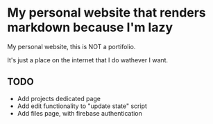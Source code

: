 # My personal website that renders markdown because I'm lazy

My personal website, this is NOT a portifolio.

It's just a place on the internet that I do wathever I want.

## TODO

- Add projects dedicated page
- Add edit functionality to "update state" script
- Add files page, with firebase authentication
